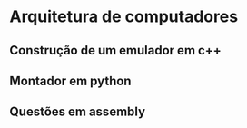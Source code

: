 # Arquitetura de computadores
## Construção de um emulador em c++
## Montador em python
## Questões em assembly
